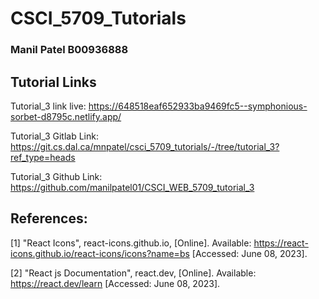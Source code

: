 # CSCI_5709_Tutorials


### Manil Patel B00936888


## Tutorial Links


Tutorial_3 link live: https://648518eaf652933ba9469fc5--symphonious-sorbet-d8795c.netlify.app/


Tutorial_3 Gitlab Link: https://git.cs.dal.ca/mnpatel/csci_5709_tutorials/-/tree/tutorial_3?ref_type=heads


Tutorial_3 Github Link: https://github.com/manilpatel01/CSCI_WEB_5709_tutorial_3


## References:


[1] "React Icons", react-icons.github.io, [Online]. Available: https://react-icons.github.io/react-icons/icons?name=bs [Accessed: June 08, 2023].

[2] "React js Documentation", react.dev, [Online]. Available: https://react.dev/learn [Accessed: June 08, 2023].